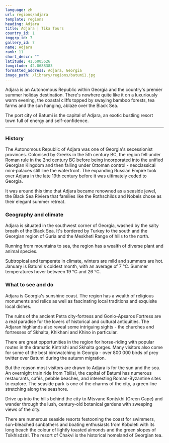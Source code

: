 ```yaml
---
language: zh
url: regions/adjara
template: regions
heading: Adjara
title: Adjara | Tika Tours
country_id: 1
imggrp_id: 7
gallery_id: 7
name: Adjara
rank: 11
short_descr: ""
latitude: 41.6005626
longitude: 42.0688383
formatted_address: Adjara, Georgia
image_path: /library/regions/batumi1.jpg
---
```

<div class="row content-row"><!-- 1203 (1)-->

</div>

<div class="row content-row"><!-- 1204 (2)-->
<div class="col-12 col-sm-6 col-md-6"><!-- 1599 -->

Adjara is an Autonomous Republic within Georgia and the country's premier summer
holiday destination. There's nowhere quite like it on a luxuriously warm evening,
the coastal cliffs topped by swaying bamboo forests, tea farms and the sun hanging,
ablaze over the Black Sea.

</div>

<div class="col-12 col-sm-6 col-md-6"><!-- 1600 -->

The port city of Batumi is the capital of Adjara, an exotic bustling resort town
full of energy and self-confidence.

</div>

</div>

<div class="row content-row"><!-- 1205 (3)-->
<div class="col-12"><!-- 1601 -->

* * *

</div>

</div>

<div class="row content-row"><!-- 1206 (4)-->
<div class="col-12 col-sm-6 col-md-6"><!-- 1602 -->

### History


The Autonomous Republic of Adjara was one of Georgia's secessionist provinces. Colonised
by Greeks in the 5th century BC, the region fell under Roman rule in the 2nd century
BC before being incorporated into the unified Georgian Kingdom and then falling
under Ottoman control - neoclassical mini-palaces still line the waterfront. The
expanding Russian Empire took over Adjara in the late 19th century before it was
ultimately ceded to Georgia.

It was around this time that Adjara became renowned as a seaside jewel, the Black
Sea Riviera that families like the Rothschilds and Nobels chose as their elegant
summer retreat.

### Geography and climate


Adjara is situated in the southwest corner of Georgia, washed by the salty breath
of the Black Sea. It's bordered by Turkey to the south and the Georgian region of
Guria and the Meskheti Range of hills to the north.

Running from mountains to sea, the region has a wealth of diverse plant and animal
species.

Subtropical and temperate in climate, winters are mild and summers are hot. January
is Batumi's coldest month, with an average of 7 °C. Summer temperatures hover between
19 °C and 26 °C.

</div>

<div class="col-12 col-sm-6 col-md-6"><!-- 1603 -->

### What to see and do


Adjara is Georgia's sunshine coast. The region has a wealth of religious monuments
and relics as well as fascinating local traditions and exquisite local dishes.

The ruins of the ancient Petra city-fortress and Gonio-Apsaros Fortress are a real
paradise for the lovers of historical and cultural antiquities. The Adjaran highlands
also reveal some intriguing sights - the churches and fortresses of Skhalta, Khikhani
and Khino in particular.

There are great opportunities in the region for horse-riding with popular routes
in the dramatic Kintrishi and Skhalta gorges. Many visitors also come for some of
the best birdwatching in Georgia - over 800 000 birds of prey twitter over Batumi
during the autumn migration.

But the reason most visitors are drawn to Adjara is for the sun and the sea. An overnight
train ride from Tbilisi, the capital of Batumi has numerous restaurants, cafés,
pebble beaches, and interesting Roman-Byzantine sites to explore. The seaside park
is one of the charms of the city, a green line stretching along the seashore.

Drive up into the hills behind the city to Mtsvane Kontskhi (Green Cape) and wander
through the lush, century-old botanical gardens with sweeping views of the city.

There are numerous seaside resorts festooning the coast for swimmers, sun-bleached
sunbathers and boating enthusiasts from Kobuleti with its long beach the colour
of lightly toasted almonds and the green slopes of Tsikhisdziri. The resort of Chakvi
is the historical homeland of Georgian tea.

</div>

</div>
